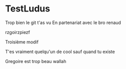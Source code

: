 # TestLudus

Trop bien le git t'as vu
En partenariat avec le bro renaud

rzgoirzpiezf


Troisième modif

T'es vraiment quelqu'un de cool sauf quand tu existe

Gregoire est trop beau wallah

